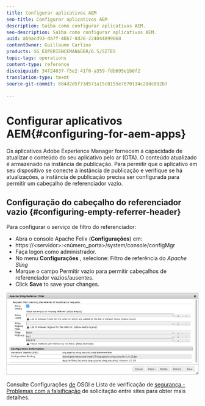 ```yaml
---
title: Configurar aplicativos AEM
seo-title: Configurar aplicativos AEM
description: Saiba como configurar aplicativos AEM.
seo-description: Saiba como configurar aplicativos AEM.
uuid: ab9acd93-da7f-4bb7-8d26-224044899068
contentOwner: Guillaume Carlino
products: SG_EXPERIENCEMANAGER/6.5/SITES
topic-tags: operations
content-type: reference
discoiquuid: 34f24837-f5e2-41f0-a359-fdb695e1b8f2
translation-type: tm+mt
source-git-commit: 684d2d5f73d571a15c8155e7870134c28dc892b7

---
```



# Configurar aplicativos AEM{#configuring-for-aem-apps}

Os aplicativos Adobe Experience Manager fornecem a capacidade de atualizar o conteúdo do seu aplicativo pelo ar (OTA). O conteúdo atualizado é armazenado na instância de publicação. Para permitir que o aplicativo em seu dispositivo se conecte à instância de publicação e verifique se há atualizações, a instância de publicação precisa ser configurada para permitir um cabeçalho de referenciador vazio.

## Configuração do cabeçalho do referenciador vazio {#configuring-empty-referrer-header}

Para configurar o serviço de filtro do referenciador:

* Abra o console Apache Felix (**Configurações**) em:
* https://&lt;servidor>:&lt;número_porta>/system/console/configMgr
* Faça logon como administrador.
* No menu **Configurações** , selecione: Filtro de referência do *Apache Sling*
* Marque o campo Permitir vazio para permitir cabeçalhos de referenciador vazios/ausentes.
* Click **Save** to save your changes.

![chlimage_1-58](assets/chlimage_1-58a.png)

Consulte Configurações [de](/help/sites-deploying/osgi-configuration-settings.md) OSGI e Lista de verificação de [segurança - Problemas com a falsificação](/help/sites-administering/security-checklist.md#protect-against-cross-site-request-forgery) de solicitação entre sites para obter mais detalhes.

